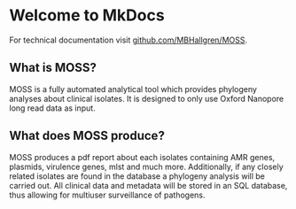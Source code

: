 # Welcome to MkDocs

For technical documentation visit [github.com/MBHallgren/MOSS](https://github.com/MBHallgren/MOSS).

## What is MOSS?

MOSS is a fully automated analytical tool which provides phylogeny analyses about clinical isolates.
It is designed to only use Oxford Nanopore long read data as input.

## What does MOSS produce?
MOSS produces a pdf report about each isolates containing AMR genes, plasmids, virulence genes, mlst and much more.
Additionally, if any closely related isolates are found in the database a phylogeny analysis will be carried out.
All clinical data and metadata will be stored in an SQL database, thus allowing for multiuser surveillance of pathogens.
